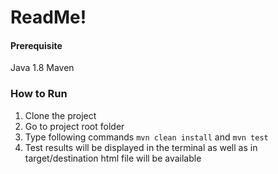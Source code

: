# ReadMe!

#### Prerequisite 
Java 1.8
Maven

### How to Run
1. Clone the project
2. Go to project root folder
3. Type following commands
`mvn clean install` and    `mvn test`
4. Test results will be displayed in the terminal as well as in target/destination html file will be available